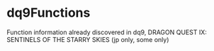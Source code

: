 # dq9Functions
Function information already discovered in dq9, DRAGON QUEST IX: SENTINELS OF THE STARRY SKIES (jp only, some only)
